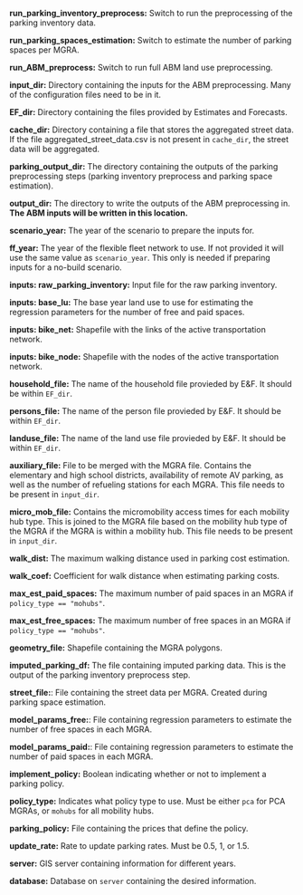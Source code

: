 **run_parking_inventory_preprocess:** Switch to run the preprocessing of the parking inventory data.

**run_parking_spaces_estimation:** Switch to estimate the number of parking spaces per MGRA.

**run_ABM_preprocess:** Switch to run full ABM land use preprocessing.

**input_dir:** Directory containing the inputs for the ABM preprocessing. Many of the configuration files need to be in it.

**EF_dir:** Directory containing the files provided by Estimates and Forecasts.

**cache_dir:** Directory containing a file that stores the aggregated street data. If the file aggregated_street_data.csv is not present in `cache_dir`, the street data will be aggregated.

**parking_output_dir:** The directory containing the outputs of the parking preprocessing steps (parking inventory preprocess and parking space estimation).

**output_dir:** The directory to write the outputs of the ABM preprocessing in. **The ABM inputs will be written in this location.**

**scenario_year:** The year of the scenario to prepare the inputs for.

**ff_year:** The year of the flexible fleet network to use. If not provided it will use the same value as `scenario_year`. This only is needed if preparing inputs for a no-build scenario.

**inputs: raw_parking_inventory:** Input file for the raw parking inventory.

**inputs: base_lu:** The base year land use to use for estimating the regression parameters for the number of free and paid spaces.

**inputs: bike_net:** Shapefile with the links of the active transportation network.

**inputs: bike_node:** Shapefile with the nodes of the active transportation network.

**household_file:** The name of the household file provieded by E&F. It should be within `EF_dir`.

**persons_file:** The name of the person file provieded by E&F. It should be within `EF_dir`.

**landuse_file:** The name of the land use file provieded by E&F. It should be within `EF_dir`.

**auxiliary_file:** File to be merged with the MGRA file. Contains the elementary and high school districts, availability of remote AV parking, as well as the number of refueling stations for each MGRA. This file needs to be present in `input_dir`.

**micro_mob_file:** Contains the micromobility access times for each mobility hub type. This is joined to the MGRA file based on the mobility hub type of the MGRA if the MGRA is within a mobility hub. This file needs to be present in `input_dir`.

**walk_dist:** The maximum walking distance used in parking cost estimation.

**walk_coef:** Coefficient for walk distance when estimating parking costs.

**max_est_paid_spaces:** The maximum number of paid spaces in an MGRA if `policy_type == "mohubs"`.

**max_est_free_spaces:** The maximum number of free spaces in an MGRA if `policy_type == "mohubs"`.

**geometry_file:** Shapefile containing the MGRA polygons.

**imputed_parking_df:** The file containing imputed parking data. This is the output of the parking inventory preprocess step.

**street_file:**: File containing the street data per MGRA. Created during parking space estimation.

**model_params_free:**: File containing regression parameters to estimate the number of free spaces in each MGRA.

**model_params_paid:**: File containing regression parameters to estimate the number of paid spaces in each MGRA.

**implement_policy:** Boolean indicating whether or not to implement a parking policy.

**policy_type:** Indicates what policy type to use. Must be either `pca` for PCA MGRAs, or `mohubs` for all mobility hubs.

**parking_policy:** File containing the prices that define the policy.

**update_rate:** Rate to update parking rates. Must be 0.5, 1, or 1.5.

**server:** GIS server containing information for different years.

**database:** Database on `server` containing the desired information.